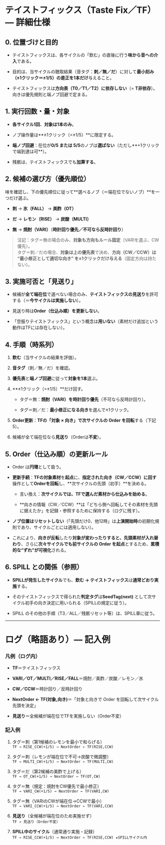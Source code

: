 # テイストフィックス（Taste Fix／TF）— 詳細仕様  

## 0. 位置づけと目的

- テイストフィックスは、各サイクルの「飲む」の直後に行う**味から音への介入**である。
    
- 目的は、当サイクルの聴取結果（音タグ：**刺／無／だ**）に対して**最小刻み（±1クリック＝±1/5）**の是正を**1本だけ**与えること。
    
- テイストフィックスは**方向表（T0／T1／T2）に依存しない**（= **T非依存**）。向きは優先規則と端ノブ回避で定まる。
    

## 1. 実行回数・量・対象

- **各サイクル1回**、**対象は1本のみ**。
    
- ノブ操作量は**±1クリック（=±1/5）**に限定する。
    
- **端ノブ回避**：在位が**0/5 または 5/5**のノブは**選ばない**（ただし**+1クリックで端到達は可**）。
    
- 残骸は、テイストフィックスでも**加算する**。
    

## 2. 候補の選び方（優先順位）

味を確認し、下の優先順位に従って**選べるノブ（＝端在位でないノブ）**を一つだけ選ぶ。

- **刺** → **氷（FALL）** → **美酢（OT）**
    
- **だ** → **レモン（RISE）** → **炭酸（MULTI）**
    
- **無** → **焼酎（VARI）**（**時計回り優先／不可なら反時計回り**）
    

> 注記：タグ＝無の場合のみ、**対象も方向もルール固定**（VARIを選ぶ、CW優先）。  
> タグ＝刺／だの場合、**対象は上の優先表**で決め、**方向（CW／CCW）は “最小修正として適切な向き” を±1クリックだけ与える**（固定方向は持たない）。

## 3. 実施可否と「見送り」

- 候補が**全て端在位**で選べない場合のみ、**テイストフィックスの見送り**を許可する（＝**今サイクルは実施しない**）。
    
- 見送り時は**Order（仕込み順）を更新しない**。
    
- 「空振りテイストフィックス」という概念は**用いない**（素材だけ追加という動作はTFには存在しない）。
    

## 4. 手順（時系列）

1. **飲む**（当サイクルの結果を評価）。
    
2. **音タグ**（刺／無／だ）を確認。
    
3. **優先表**と**端ノブ回避**に従って**対象を1本**選ぶ。
    
4. **±1クリック（=±1/5）**だけ回す。
    
    - タグ＝無：**焼酎（VARI）**を**時計回り優先**（不可なら反時計回り）。
        
    - タグ＝刺／だ：**最小修正になる向き**を選んで±1クリック。
        
5. **Order更新**：**TFの「対象 × 向き」**で**次サイクルの Order を回転**する（下記5）。
    
6. 候補が全て端在位なら**見送り**（Orderは**不変**）。
    

## 5. Order（仕込み順）の更新ルール

- Order は**円環**として扱う。
    
- **更新手続**：**TFの対象素材**を**起点**に、**指定された向き（CW／CCW）に回す**操作として**Orderを回転**し、**次サイクルの先頭（初手）**を決める。
    
    - 言い換え：**次サイクルでは、TFで選んだ素材から仕込みを始める**。
        
    - **向きの情報（CW／CCW）**は「どちら側へ回転してその素材を先頭に据えたか」を記録・参照するために保持する（ログに残す）。
        
- **ノブ位置はリセットしない**（「先頭だけ0、他12時」は**上演開始時**の初期化規則であり、サイクルごとには適用しない）。
    
- これにより、**向きが反転**したり**対象が変わったりすると、先頭素材が入れ替わり**、さらに**次々サイクルでも前サイクルの Order を起点**とするため、**累積的な“ずれ”が可視化**される。
    

## 6. SPILL との関係（参照）

- **SPILLが発生したサイクル**でも、**飲む → テイストフィックス**は**通常どおり実施**する。
    
- そのテイストフィックスで得られた**判定タグ**は**SeedTag(next)** として次サイクル初手の向き決定に用いられる（SPILLの規定に従う）。
    
- SPILL のその他の手順（T3／ALL／残骸リセット等）は、SPILL章に従う。
    

---

# ログ（略語あり）— 記入例

### 凡例（ログ内）

- **TF**＝テイストフィックス
    
- **VARI／OT／MULTI／RISE／FALL**＝焼酎／美酢／炭酸／レモン／氷
    
- **CW／CCW**＝時計回り／反時計回り
    
- **NextOrder ← TF(対象,向き)**＝「対象と向きで Order を回転して次サイクル先頭を決定」
    
- **見送り**＝全候補が端在位でTFを実施しない（Order不変）
    

### 記入例

1. タグ＝刺（第1候補のレモンを最小で和らげる）  
    `TF → RISE_CCW(+1/5) → NextOrder ← TF(RISE,CCW)`
    
2. タグ＝刺（レモンが端在位で不可→炭酸で微調整）  
    `TF → MULTI_CW(+1/5) → NextOrder ← TF(MULTI,CW)`
    
3. タグ＝だ（第2候補の美酢で上げる）  
    `TF → OT_CW(+1/5) → NextOrder ← TF(OT,CW)`
    
4. タグ＝無（規定：焼酎をCW優先で最小修正）  
    `TF → VARI_CW(+1/5) → NextOrder ← TF(VARI,CW)`
    
5. タグ＝無（VARIのCWが端在位→CCWで最小）  
    `TF → VARI_CCW(+1/5) → NextOrder ← TF(VARI,CCW)`
    
6. **見送り**（全候補が端在位のため実施せず）  
    `TF → 見送り（Order不変）`
    
7. **SPILL中のサイクル**（通常通り実施・記録）  
    `TF → RISE_CCW(+1/5) → NextOrder ← TF(RISE,CCW) ★SPILLサイクル内`
